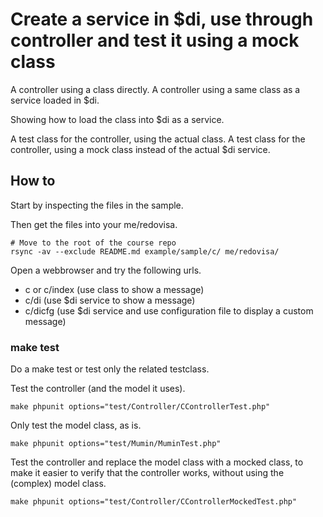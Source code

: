 Create a service in $di, use through controller and test it using a mock class
================================

A controller using a class directly.
A controller using a same class as a service loaded in $di.

Showing how to load the class into $di as a service.

A test class for the controller, using the actual class.
A test class for the controller, using a mock class instead of the actual $di service.



How to
--------------------------------

Start by inspecting the files in the sample.

Then get the files into your me/redovisa.

```
# Move to the root of the course repo
rsync -av --exclude README.md example/sample/c/ me/redovisa/
```

Open a webbrowser and try the following urls.

* c or c/index (use class to show a message)
* c/di (use $di service to show a message)
* c/dicfg (use $di service and use configuration file to display a custom message)



### make test

Do a make test or test only the related testclass.

Test the controller (and the model it uses).

```
make phpunit options="test/Controller/CControllerTest.php"
```

Only test the model class, as is.

```
make phpunit options="test/Mumin/MuminTest.php"
```

Test the controller and replace the model class with a mocked class, to make it easier to verify that the controller works, without using the (complex) model class.

```
make phpunit options="test/Controller/CControllerMockedTest.php"
```
